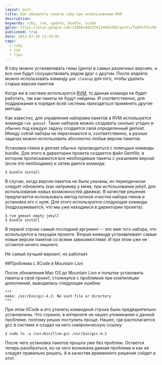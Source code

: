 ```yaml
---
layout: post
title: Как обновлять пакеты ruby при использовании RVM
description: 
keywords: ruby, rvm, update, bundle, xcode
gplus: https://plus.google.com/116661482374124481456/posts/TwEHsTSCvHS
published: true
date: 2012-07-28 13:19:01
tags:
  - ruby
  - rvm
  - tips
---
```


В ruby можно устанавливать гемы (gems) в самых различных версиях. и все они будут сосуществовать рядом друг с другом. После апдейта можно использовать команду `gem cleanup` для того, чтобы удалить старые версии пакетов.

Когда же в системе используется [RVM](http://rvm.io "Ruby Version manager"), то данная команда не будет работать, так как пакеты не будут найдены. И соответственно, для поддержания в порядке всей системы приходиться применять другие методы.

Как известно, для управления наборами пакетов в RVM используется команда `rvm gemset`. Таких наборов можно создавать сколько угодно и обычно под каждую задачу создается свой определенный gemset. Между собой наборы не пересекаются и, соответственно, в разных задачах можно использовать абсолютно любые версии пакетов. 

Установка гемов в gemset обычно производиться с помощью команды bundle. Для этого в директории проекта создается файл Gemfile, в котором прописываются все необходимые пакеты с указанием версий (если это необходимо) и затем дается команда:

	$ bundle install

В случае, когда версии пакетов не были указаны, их периодически следует обновлять (как например у меня, при использовании jekyll, для использования новых возможностей движка). В качестве решения предлагается использовать метод полной очистки набора гемов и установка его с нуля. Для этого используются следующие команды (подразумевается, что мы уже находимся в директории проекта):

	$ rvm gemset empty jekyll
	$ bundle install

В первой строке самый последний аргумент -- это имя того набора, что используется в текущем проекте. Вторая команда устанавливает самые новые версии пакетов со всеми зависимостями. И при этом уже не остается ничего лишнего.

Не самый лучший вариант, но работает.

##Проблема с XCode в Mountain Lion

После обновления Mac OS до Mountain Lion и попытке установить пакеты в свой проект, столкнулся с проблемой при компиляции дополнений, выводилась следующая ошибка:

	***
	make: /usr/bin/gcc-4.2: No such file or directory
	***

При этом XCode и его утилиты командной строки были предварительно установлены. Что странно, в интернете не нашел упоминания о данной проблеме, поэтому решил поступить проще. Нашел, где располагается gcc в системе и создал на него символическую ссылку:

	$ sudo ln -s /usr/bin/llvm-gcc /usr/bin/gcc-4.2

После чего установка пакетов прошла уже без проблем. Остается теперь разобраться, из-за чего возникала данная проблема и как ее следует правильно решать. А в качестве временного решения сойдет и этот.